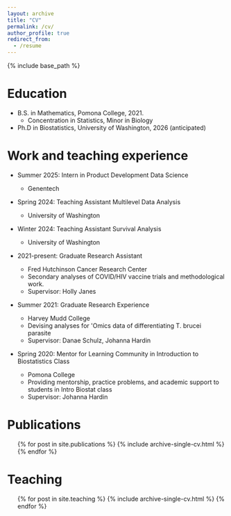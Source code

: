```yaml
---
layout: archive
title: "CV"
permalink: /cv/
author_profile: true
redirect_from:
  - /resume
---
```


{% include base_path %}

Education
======
* B.S. in Mathematics, Pomona College, 2021.
	* Concentration in Statistics, Minor in Biology
* Ph.D in Biostatistics, University of Washington, 2026 (anticipated)

Work and teaching experience
======

* Summer 2025: Intern in Product Development Data Science
  * Genentech

* Spring 2024: Teaching Assistant Multilevel Data Analysis
  * University of Washington

* Winter 2024: Teaching Assistant Survival Analysis
  * University of Washington

* 2021-present: Graduate Research Assistant
  * Fred Hutchinson Cancer Research Center
  * Secondary analyses of COVID/HIV vaccine trials and methodological work.
  * Supervisor: Holly Janes

* Summer 2021: Graduate Research Experience
  * Harvey Mudd College
  * Devising analyses for 'Omics data of differentiating T. brucei parasite
  * Supervisor: Danae Schulz, Johanna Hardin
  
* Spring 2020: Mentor for Learning Community in Introduction to Biostatistics Class
  * Pomona College
  * Providing mentorship, practice problems, and academic support to students in Intro Biostat class
  * Supervisor: Johanna Hardin
  

Publications
======
  <ul>{% for post in site.publications %}
    {% include archive-single-cv.html %}
  {% endfor %}</ul>
  
  
Teaching
======
  <ul>{% for post in site.teaching %}
    {% include archive-single-cv.html %}
  {% endfor %}</ul>
  
  
<!--Talks

======
  <ul>{% for post in site.talks %}
    {% include archive-single-talk-cv.html %}
  {% endfor %}</ul>

Service and leadership
======
* Currently signed in to 43 different slack teams>
-->
